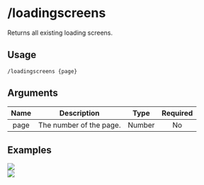 # /loadingscreens

Returns all existing loading screens.

## Usage

```
/loadingscreens {page}
```

## Arguments

| Name | Description             | Type   | Required |
| :--: | :---------------------: | :----: | :------: |
| page | The number of the page. | Number | No       |

## Examples

<img src="https://user-images.githubusercontent.com/111157596/234333536-1f1da54e-edd2-4e01-94b7-ac274ca3c48b.png" class="rounded-corners">\
<img src="https://user-images.githubusercontent.com/111157596/234333584-db818979-12b0-41e3-90c8-453c4ec86e73.png" class="rounded-corners">